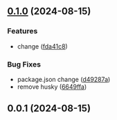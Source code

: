 

## [0.1.0](https://github.com/jackholden/release-it/compare/0.0.1...0.1.0) (2024-08-15)


### Features

* change ([fda41c8](https://github.com/jackholden/release-it/commit/fda41c8d15c06508e07c476a2d731ffe53114763))


### Bug Fixes

* package.json change ([d49287a](https://github.com/jackholden/release-it/commit/d49287afc50c2f032579d3d4a36d87ff60f04d2a))
* remove husky ([6649ffa](https://github.com/jackholden/release-it/commit/6649ffabbb7bf70d415fb762c62d265137f7de88))

## 0.0.1 (2024-08-15)
